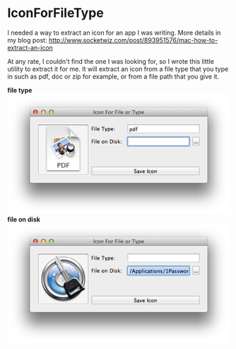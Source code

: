 IconForFileType
===============
I needed a way to extract an icon for an app I was writing.  More details in my blog post: <http://www.socketwiz.com/post/893951576/mac-how-to-extract-an-icon>

At any rate, I couldn't find the one I was looking for, so I wrote this little utility to extract it for me.  It will extract an icon from a file type that you type in such as pdf, doc or zip for example, or from a file path that you give it.

**file type**
![file type](https://github.com/socketwiz/IconForFileType/raw/master/type.png)
**file on disk**
![file on disk](https://github.com/socketwiz/IconForFileType/raw/master/disk.png)